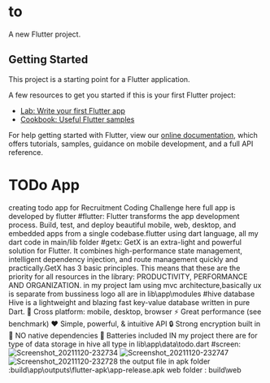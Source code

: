 # to

A new Flutter project.

## Getting Started

This project is a starting point for a Flutter application.

A few resources to get you started if this is your first Flutter project:

- [Lab: Write your first Flutter app](https://flutter.dev/docs/get-started/codelab)
- [Cookbook: Useful Flutter samples](https://flutter.dev/docs/cookbook)

For help getting started with Flutter, view our
[online documentation](https://flutter.dev/docs), which offers tutorials,
samples, guidance on mobile development, and a full API reference.
# TODo App
creating todo app for Recruitment Coding Challenge here full app is developed by flutter 
#flutter:
Flutter transforms the app development process. Build, test, and deploy beautiful mobile, web, desktop, and embedded apps from a single codebase.flutter using dart language,
all my dart code in main/lib folder
#getx:
GetX is an extra-light and powerful solution for Flutter. It combines high-performance state management, intelligent dependency injection, and route management quickly and practically.GetX has 3 basic principles. This means that these are the priority for all resources in the library: PRODUCTIVITY, PERFORMANCE AND ORGANIZATION.
in my project Iam using mvc architecture,basically ux is separate from bussiness logo all are in lib\app\modules
#hive database
Hive is a lightweight and blazing fast key-value database written in pure Dart.
🚀 Cross platform: mobile, desktop, browser
⚡ Great performance (see benchmark)
❤️ Simple, powerful, & intuitive API
🔒 Strong encryption built in
🎈 NO native dependencies
🔋 Batteries included
IN my project there are for type of data storage in hive all type in lib\app\data\todo.dart
#screen:
![Screenshot_20211120-232734](https://user-images.githubusercontent.com/43039921/142737405-6df8cb76-08a8-46f4-8530-d95aea2407f6.jpg)
![Screenshot_20211120-232747](https://user-images.githubusercontent.com/43039921/142737418-8e04546f-4632-410d-a4c2-0c194614a6eb.jpg)
![Screenshot_20211120-232728](https://user-images.githubusercontent.com/43039921/142737412-e3364155-c88f-4998-952f-d4e50b7d95c2.jpg)
the output file in
 apk folder :build\app\outputs\flutter-apk\app-release.apk
 web folder : build\web
